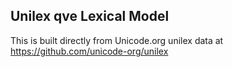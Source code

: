 Unilex qve Lexical Model
----------------------

This is built directly from Unicode.org unilex data at
https://github.com/unicode-org/unilex
